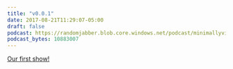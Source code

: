 ```yaml
---
title: "v0.0.1"
date: 2017-08-21T11:29:07-05:00
draft: false
podcast: https://randomjabber.blob.core.windows.net/podcast/minimallyviable_podcast-v0.0.1.mp3
podcast_bytes: 10883007
---
```


[Our first show!](https://randomjabber.blob.core.windows.net/podcast/minimallyviable_podcast-v0.0.1.mp3)
